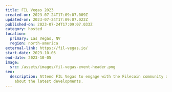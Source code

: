 ```yaml
---
title: FIL Vegas 2023
created-on: 2023-07-24T17:09:07.009Z
updated-on: 2023-07-24T17:09:07.022Z
published-on: 2023-07-24T17:09:07.033Z
category: hosted
location:
  primary: Las Vegas, NV
  region: north-america
external-link: https://fil-vegas.io/
start-date: 2023-10-03
end-date: 2023-10-05
image:
  src: /assets/images/fil-vegas-event-header.png
seo:
  description: Attend FIL Vegas to engage with the Filecoin community and learn
    about the latest developments.
---
```

